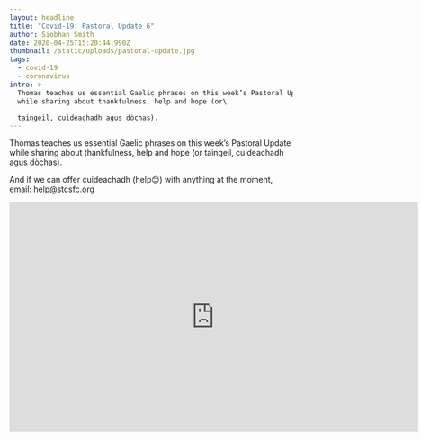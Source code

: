 ```yaml
---
layout: headline
title: "Covid-19: Pastoral Update 6"
author: Siobhan Smith
date: 2020-04-25T15:20:44.990Z
thumbnail: /static/uploads/pastoral-update.jpg
tags:
  - covid-19
  - coronavirus
intro: >-
  Thomas teaches us essential Gaelic phrases on this week’s Pastoral Update
  while sharing about thankfulness, help and hope (or\

  taingeil, cuideachadh agus dòchas).
---
```

Thomas teaches us essential Gaelic phrases on this week’s Pastoral Update while sharing about thankfulness, help and hope (or taingeil, cuideachadh agus dòchas).

And if we can offer cuideachadh (help😊) with anything at the moment, email: help@stcsfc.org

<iframe width="727" height="409" src="https://www.youtube.com/embed/9KUvsJLGtDM" frameborder="0" allow="accelerometer; autoplay; encrypted-media; gyroscope; picture-in-picture" allowfullscreen></iframe>